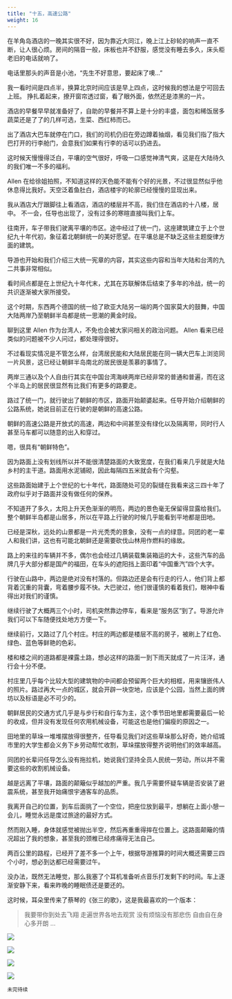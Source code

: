 ```yaml
---
title: "十五，高速公路"
weight: 16
---
```


在羊角岛酒店的一晚其实很不好，因为靠近大同江，晚上江上砂轮的响声一直不断，让人很心烦。房间的隔音一般，床板也并不舒服，感觉没有睡去多久，床头柜老旧的电话就响了。

电话里那头的声音是小池，“先生不好意思，要起床了噢…”

我一看时间是四点半，换算北京时间应该是早上四点，这时候我的想法是宁可回去上班。
挣扎着起来，撩开窗帘透过窗，看了眼外面，依然还是漆黑的一片。

酒店的早餐早早就准备好了，自助的早餐并不算上是十分的丰盛，面包和稀饭居多蔬菜还是了了的几样可选，生菜、西红柿而已。

出了酒店大巴车就停在门口，我们的司机仍旧在旁边蹲着抽烟，看见我们指了指大巴打开的行李舱门，会意我们如果有行李的话可以扔进去。

这时候天慢慢得泛白，平壤的空气很好，呼吸一口感觉神清气爽，这是在大陆待久的我们唯一不多的福利。

Allen 在给徐姐拍照，不知道这样的天色能不能有个好的光景，不过很显然似乎他休息得比我好。天空泛着鱼肚白，酒店楼宇的轮廓已经慢慢的显现出来。

我从酒店大厅跟脚往上看酒店，酒店的楼层并不高，我们住在酒店的十八楼，居中。
不一会，任导也出现了，没有过多的寒暄直接叫我们上车。

往南开，车子带我们驶离平壤的市区。途中经过了统一门，这座建筑建立于上个世纪九十年代初，象征着北朝鲜统一的美好愿望。在平壤总是不缺乏这些主题旋律方面的建筑。

导游也开始和我们介绍三大统一宪章的内容，其实这些内容和当年大陆和台湾的九二共事非常相似。

看时间点都是在上世纪九十年代末，尤其在苏联解体后结束了多年的冷战，统一的共识逐渐被大家所接受。

这个时期，东西两个德国的统一给了欧亚大陆另一端的两个国家莫大的鼓舞，中国大陆两岸乃至朝鲜半岛都是统一思潮的黄金时段。

聊到这里 Allen 作为台湾人，不免也会被大家问相关的政治问题。 Allen 看来已经类似的问题被不少人问过，都处理得很好。

不过看现实情况是不管怎么样，台湾居民能和大陆居民能在同一辆大巴车上浏览同一片风景，这已经让朝鲜半岛南北的居民很是羡慕的事情了。

两岸三通以及个人自由行其实在中国台湾海峡两岸已经非常的普通和普遍，而在这个半岛上的居民很显然有比我们有更多的路要走。

路过了统一门，就行驶出了朝鲜的市区，路面开始颠婆起来。任导开始介绍朝鲜的公路系统，她说目前正在行驶的是朝鲜的高速公路。

朝鲜的高速公路是开放式的高速，两边和中间甚至没有绿化以及隔离带，同时行人甚至马车都可以随意的出入和穿过。

嗯，很具有“朝鲜特色”。

因为路面上没有划线所以并不能很清楚路面的大致宽度，在我们看来几乎就是大陆乡村的主干道。路面用水泥铺砌，因此每隔四五米就会有个沟壑。

这些路面始建于上个世纪的七十年代，路面随处可见的裂缝在我看来这三四十年了政府似乎对于路面并没有做任何的保养。

不知道开了多久，太阳上升天色渐渐的明亮，两边的景色毫无保留得显露给我们。整个朝鲜半岛都是山居多，所以在平路上行驶的时候几乎能看到平地都是田地。

已经是深秋，远处的山景都是一片光秃秃的景象，没有一点的绿意。同团的老一辈人和我们讲，这也有可能北朝鲜还是需要砍伐山林用作燃料的缘故。

路上的来往的车辆并不多，偶尔也会经过几辆装载集装箱运的大卡，这些汽车的品牌几乎大部分都是国产的福田，在车头的遮阳挡上面印着“中国重汽”四个大字。

行驶在山路中，两边是绝对没有村落的。但路边还是会有行走的行人，他们背上都背着沉重的背囊，弯着腰步履不快。大巴驶过，他们很谨慎的看着我们，眼神中看得出对我们的谨慎。

继续行驶了大概两三个小时，司机突然靠边停车，看来是“服务区”到了。导游允许我们可以下车随便找处地方方便一下。

继续前行，又路过了几个村庄。村庄的两边都是楼层不高的房子，被刷上了红色、绿色、蓝色等鲜艳的色彩。

楼和楼之间的道路都是裸露土路，想必这样的路面一到下雨天就成了一片汪洋，通行会十分不便。

村庄里几乎每个比较大型的建筑物的中间都会预留两个巨大的相框，用来镶嵌伟人的照片。路过再大一点的城区，就会开辟一块空地，应该是个公园，当然上面的牌坊以及标语是必不可少的。

朝鲜居民的交通方式几乎是与步行和自行车为主，这个季节田地里都需要最后一轮的收成，但并没有发现任何农用机械设备，可能这也是他们偏瘦的原因之一。

田地里的草垛一堆堆摆放得很整齐，任导看见我们对这些草垛那么好奇，她介绍城市里的大学生都会义务下乡劳动帮忙收割，草垛摆放得整齐说明他们的效率越高。

同团的长辈问任导怎么没有拖拉机，她说我们坚持全员人民统一劳动，所以并不需要这些的收割机械设备。

越是远离了平壤，路面的颠簸似乎越加的严重。我几乎需要怀疑车辆是否安装了避震系统，甚至我开始痛恨宇通客车的品质。

我离开自己的位置，到车后面挑了一个空位，把座位放到最平，想躺在上面小憩一会儿，睡觉永远是度过旅途的最好方式。

然而刚入睡，身体就感觉被抛出半空，然后再重重得摔在位置上。这路面颠簸的情况超出了我的想象，甚至我的颈椎已经疼痛得无法自己。

两百公里的路程，已经开了差不多一个上午，根据导游推算的时间大概还需要三四个小时，想必到达都已经需要过午。

没办法，既然无法睡觉，那么我塞了个耳机准备听点音乐打发剩下的时间。车上逐渐安静下来，看来昨晚的睡眠债还是要还的。

这时候，耳朵里传来了蔡琴的《张三的歌》，这是我最喜欢的一个版本：

> 我要带你到处去飞翔
> 走遍世界各地去观赏
> 没有烦恼没有那悲伤
> 自由自在身心多开朗
> …

![](/north-korea/0076.jpg)

![](/north-korea/0081.jpg)

![](/north-korea/0082.jpg)

![](/north-korea/0087.jpg)

`未完待续`
